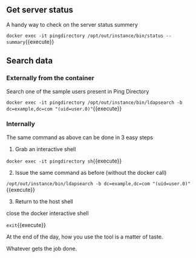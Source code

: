 ## Get server status

A handy way to check on the server status summery

`docker exec -it pingdirectory /opt/out/instance/bin/status --summary`{{execute}}


## Search data

### Externally from the container

Search one of the sample users present in Ping Directory 

`docker exec -it pingdirectory /opt/out/instance/bin/ldapsearch -b dc=example,dc=com "(uid=user.0)"`{{execute}}


### Internally

The same command as above can be done in 3 easy steps

1. Grab an interactive shell

`docker exec -it pingdirectory sh`{{execute}}

2. Issue the same command as before (without the docker call)

`/opt/out/instance/bin/ldapsearch -b dc=example,dc=com "(uid=user.0)"`{{execute}}

3. Return to the host shell

close the docker interactive shell

`exit`{{execute}}

At the end of the day, how you use the tool is a matter of taste.

Whatever gets the job done.
